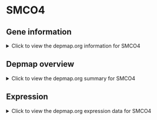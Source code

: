 <h1>SMCO4</h1>

<h2>Gene information</h2>
<details>
  <summary>Click to view the depmap.org information for SMCO4</summary>
  <p><a href="https://depmap.org/portal/gene/SMCO4?tab=about" target="_BLANK">Open page in a new tab...</a></p>
  <iframe src="https://depmap.org/portal/gene/SMCO4?tab=about" style="border:none;width:100%;height:800px"></iframe>
</details>

<h2>Depmap overview</h2>
<details>
  <summary>Click to view the depmap.org summary for SMCO4</summary>
  <p><a href="https://depmap.org/portal/gene/SMCO4?tab=overview" target="_BLANK">Open page in a new tab...</a></p>
  <iframe src="https://depmap.org/portal/gene/SMCO4?tab=overview" style="border:none;width:100%;height:800px"></iframe>
</details>

<h2>Expression</h2>
<details>
  <summary>Click to view the depmap.org expression data for SMCO4</summary>
  <p><a href="https://depmap.org/portal/gene/SMCO4?tab=characterization" target="_BLANK">Open page in a new tab...</a></p>
  <iframe src="https://depmap.org/portal/gene/SMCO4?tab=characterization" style="border:none;width:100%;height:800px"></iframe>
</details>


<!--
<h2>Reactome Pathway diagram</h2>
<details>
  <summary>Click to view the Reactome pathway for SMCO4</summary>
  <p><a href="PURL" target="_BLANK">Open page in a new tab...</a></p>
  PNAME
</details>
-->


